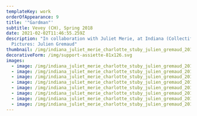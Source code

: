 ```yaml
---
templateKey: work
orderOfAppearance: 9
title: '"Gardman"'
subtitle: Vevey (CH), Spring 2018
date: 2021-02-02T11:46:55.259Z
description: "In collaboration with Juliet Merie, at Indiana (Collectif RATS).
  Pictures: Julien Gremaud"
thumbnail: /img/indiana_juliet_merie_charlotte_stuby_julien_gremaud_2018_web_10.jpg
decorativeForm: /img/support-assiette-81x126.svg
images:
  - image: /img/indiana_juliet_merie_charlotte_stuby_julien_gremaud_2018_web_01.jpg
  - image: /img/indiana_juliet_merie_charlotte_stuby_julien_gremaud_2018_web_03.jpg
  - image: /img/indiana_juliet_merie_charlotte_stuby_julien_gremaud_2018_web_09.jpg
  - image: /img/indiana_juliet_merie_charlotte_stuby_julien_gremaud_2018_web_11.jpg
  - image: /img/indiana_juliet_merie_charlotte_stuby_julien_gremaud_2018_web_13.jpg
  - image: /img/indiana_juliet_merie_charlotte_stuby_julien_gremaud_2018_web_16.jpg
  - image: /img/indiana_juliet_merie_charlotte_stuby_julien_gremaud_2018_web_20.jpg
  - image: /img/indiana_juliet_merie_charlotte_stuby_julien_gremaud_2018_web_23.jpg
---
```

